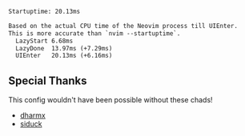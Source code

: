 ```txt
Startuptime: 20.13ms

Based on the actual CPU time of the Neovim process till UIEnter.
This is more accurate than `nvim --startuptime`.
  LazyStart 6.68ms
  LazyDone  13.97ms (+7.29ms)
  UIEnter   20.13ms (+6.16ms)
```

## Special Thanks 
This config wouldn't have been possible without these chads!
+ [dharmx](https://github.com/dharmx/nvim/)
+ [siduck](https://github.com/NvChad/NvChad)

